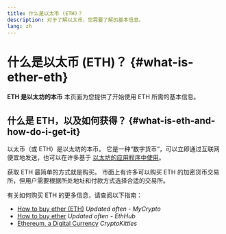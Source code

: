 ```yaml
---
title: 什么是以太币 (ETH)？
description: 对于了解以太币，您需要了解的基本信息。
lang: zh
---
```


# 什么是以太币 (ETH)？ {#what-is-ether-eth}

<div class="featured">

**ETH 是以太坊的本币** 本页面为您提供了开始使用 ETH 所需的基本信息。

</div>

## 什么是 ETH，以及如何获得？ {#what-is-eth-and-how-do-i-get-it}

以太币（或 ETH）是以太坊的本币。 它是一种“数字货币”，可以立即通过互联网便宜地发送，也可以在许多基于 [以太坊的应用程序中使用](/zh/dapps/)。

获取 ETH 最简单的方式就是购买。 市面上有许多可以购买 ETH 的加密货币交易所，但用户需要根据所处地址和付款方式选择合适的交易所。

有关如何购买 ETH 的更多信息，请查阅以下指南：

- [How to buy ether (ETH)](https://support.mycrypto.com/how-to/getting-started/how-to-buy-ether-with-usd) _Updated often - MyCrypto_
- [How to buy ether](https://docs.ethhub.io/using-ethereum/how-to-buy-ether/) _Updated often - EthHub_
- [Ethereum, a Digital Currency](https://www.cryptokitties.co/faq#ethereum-a-digital-currency) _CryptoKitties_
